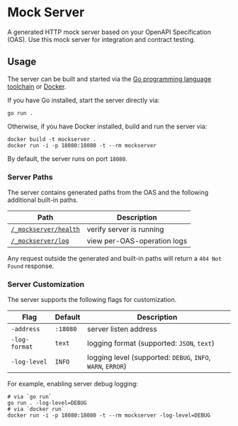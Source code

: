 # Mock Server

A generated HTTP mock server based on your OpenAPI Specification (OAS). Use this mock server for integration and contract testing.

## Usage

The server can be built and started via the [Go programming language toolchain](https://go.dev/) or [Docker](https://www.docker.com/).

If you have Go installed, start the server directly via:

```shell
go run .
```

Otherwise, if you have Docker installed, build and run the server via:

```shell
docker build -t mockserver .
docker run -i -p 18080:18080 -t --rm mockserver
```

By default, the server runs on port `18080`.

### Server Paths

The server contains generated paths from the OAS and the following additional built-in paths.

| Path | Description |
|---|---|
| [`/_mockserver/health`](https://localhost:18080/_mockserver/health) | verify server is running |
| [`/_mockserver/log`](https://localhost:18080/_mockserver/log) | view per-OAS-operation logs |

Any request outside the generated and built-in paths will return a `404 Not Found` response.

### Server Customization

The server supports the following flags for customization.

| Flag | Default | Description |
|---|---|---|
| `-address` | `:18080` | server listen address |
| `-log-format` | `text` | logging format (supported: `JSON`, `text`) |
| `-log-level` | `INFO` | logging level (supported: `DEBUG`, `INFO`, `WARN`, `ERROR`) |

For example, enabling server debug logging:

```shell
# via `go run`
go run . -log-level=DEBUG
# via `docker run`
docker run -i -p 18080:18080 -t --rm mockserver -log-level=DEBUG
```
